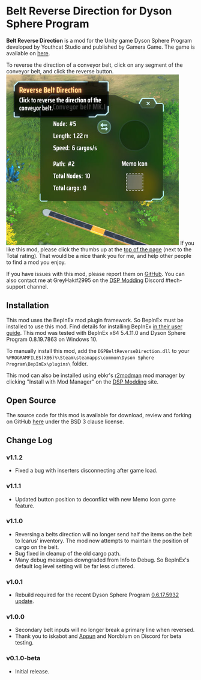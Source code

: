 # Belt Reverse Direction for Dyson Sphere Program

**Belt Reverse Direction** is a mod for the Unity game Dyson Sphere Program developed by Youthcat Studio and published by Gamera Game.  The game is available on [here](https://store.steampowered.com/app/1366540/Dyson_Sphere_Program/).

To reverse the direction of a conveyor belt, click on any segment of the conveyor belt, and click the reverse button.
![Reverse Button image](https://raw.githubusercontent.com/GreyHak/dsp-belt-reverse/master/ReverseButton.jpg)
If you like this mod, please click the thumbs up at the [top of the page](https://dsp.thunderstore.io/package/GreyHak/DSP_Belt_Reverse_Direction/) (next to the Total rating).  That would be a nice thank you for me, and help other people to find a mod you enjoy.

If you have issues with this mod, please report them on [GitHub](https://github.com/GreyHak/dsp-belt-reverse/issues).  You can also contact me at GreyHak#2995 on the [DSP Modding](https://discord.gg/XxhyTNte) Discord #tech-support channel.

## Installation
This mod uses the BepInEx mod plugin framework.  So BepInEx must be installed to use this mod.  Find details for installing BepInEx [in their user guide](https://bepinex.github.io/bepinex_docs/master/articles/user_guide/installation/index.html#installing-bepinex-1).  This mod was tested with BepInEx x64 5.4.11.0 and Dyson Sphere Program 0.8.19.7863 on Windows 10.

To manually install this mod, add the `DSPBeltReverseDirection.dll` to your `%PROGRAMFILES(X86)%\Steam\steamapps\common\Dyson Sphere Program\BepInEx\plugins\` folder.

This mod can also be installed using ebkr's [r2modman](https://dsp.thunderstore.io/package/ebkr/r2modman/) mod manager by clicking "Install with Mod Manager" on the [DSP Modding](https://dsp.thunderstore.io/package/GreyHak/DSP_Star_Sector_Resource_Spreadsheet_Generator/) site.

## Open Source
The source code for this mod is available for download, review and forking on GitHub [here](https://github.com/GreyHak/dsp-belt-reverse) under the BSD 3 clause license.

## Change Log
### v1.1.2
 - Fixed a bug with inserters disconnecting after game load.
### v1.1.1
 - Updated button position to deconflict with new Memo Icon game feature.
### v1.1.0
 - Reversing a belts direction will no longer send half the items on the belt to Icarus' inventory.  The mod now attempts to maintain the position of cargo on the belt.
 - Bug fixed in cleanup of the old cargo path.
 - Many debug messages downgraded from Info to Debug.  So BepInEx's default log level setting will be far less cluttered.
### v1.0.1
 - Rebuild required for the recent Dyson Sphere Program [0.6.17.5932 update](https://store.steampowered.com/news/app/1366540/view/4178750236020840924).
### v1.0.0
 - Secondary belt inputs will no longer break a primary line when reversed.
 - Thank you to iskabot and [Appun](https://dsp.thunderstore.io/package/appuns/) and Nordblum on Discord for beta testing.
### v0.1.0-beta
 - Initial release.
